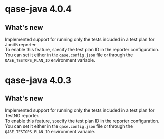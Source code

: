 # qase-java 4.0.4

## What's new

Implemented support for running only the tests included in a test plan for Junit5 reporter.  
To enable this feature, specify the test plan ID in the reporter configuration.  
You can set it either in the `qase.config.json` file or through the `QASE_TESTOPS_PLAN_ID` environment variable.

# qase-java 4.0.3

## What's new

Implemented support for running only the tests included in a test plan for TestNG reporter.  
To enable this feature, specify the test plan ID in the reporter configuration.  
You can set it either in the `qase.config.json` file or through the `QASE_TESTOPS_PLAN_ID` environment variable.
